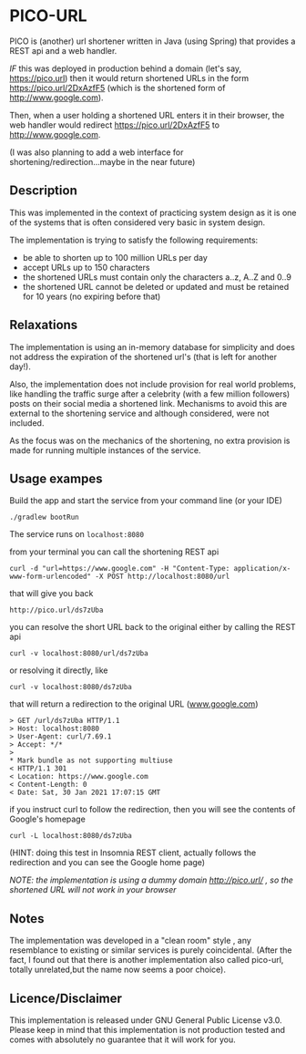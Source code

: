 # PICO-URL
PICO is (another) url shortener written in Java (using Spring) that provides a REST api and a web handler.

_IF_ this was deployed in production behind a domain (let's say, https://pico.url) then it would return
shortened URLs in the form https://pico.url/2DxAzfF5 (which is the shortened form of http://www.google.com).

Then, when a user holding a shortened URL enters it in their browser, the web handler would redirect 
https://pico.url/2DxAzfF5 to http://www.google.com.

(I was also planning to add a web interface for shortening/redirection...maybe in the near future)

## Description
This was implemented in the context of practicing system design as it is one of the systems that is often considered 
very basic in system design.

The implementation is trying to satisfy the following requirements:
- be able to shorten up to 100 million URLs per day
- accept URLs up to 150 characters
- the shortened URLs must contain only the characters a..z, A..Z and 0..9
- the shortened URL cannot be deleted or updated and must be retained for 10 years (no expiring before that)

## Relaxations
The implementation is using an in-memory database for simplicity and does not address the expiration of the shortened url's 
(that is left for another day!).

Also, the implementation does not include provision for real world problems, like handling the
traffic surge after a celebrity (with a few million followers) posts on their social media a shortened link. 
Mechanisms to avoid this are external to the shortening service and although considered, were not included.

As the focus was on the mechanics of the shortening, no extra provision is made for running multiple instances of the service.

## Usage exampes
Build the app and start the service from your command line (or your IDE)

```
./gradlew bootRun
```
The service runs on `localhost:8080`

from your terminal you can call the shortening REST api
```
curl -d "url=https://www.google.com" -H "Content-Type: application/x-www-form-urlencoded" -X POST http://localhost:8080/url
```

that will give you back 

```
http://pico.url/ds7zUba
```

you can resolve the short URL back to the original either by calling the REST api 
```
curl -v localhost:8080/url/ds7zUba
```
or resolving it directly, like
```
curl -v localhost:8080/ds7zUba
```

that will return a redirection to the original URL (www.google.com)
```
> GET /url/ds7zUba HTTP/1.1
> Host: localhost:8080
> User-Agent: curl/7.69.1
> Accept: */*
> 
* Mark bundle as not supporting multiuse
< HTTP/1.1 301 
< Location: https://www.google.com
< Content-Length: 0
< Date: Sat, 30 Jan 2021 17:07:15 GMT
```

if you instruct curl to follow the redirection, then you will see the contents of Google's homepage
```
curl -L localhost:8080/ds7zUba
```

(HINT: doing this test in Insomnia REST client, actually follows the redirection and you can see the Google home page)

*NOTE: the implementation is using a dummy domain http://pico.url/ , so the shortened URL will not work in your browser* 

## Notes
The implementation was developed in a "clean room" style , any resemblance to existing or similar services is purely coincidental.
(After the fact, I found out that there is another implementation also called pico-url, totally unrelated,but the name now seems a poor choice).

## Licence/Disclaimer
This implementation is released under GNU General Public License v3.0.
Please keep in mind that this implementation is not production tested and comes with absolutely no guarantee that it will work for you.

